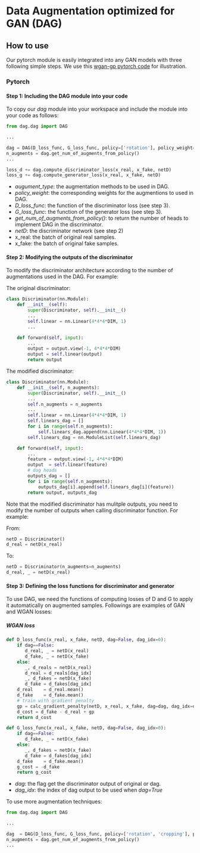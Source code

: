 # Data Augmentation optimized for GAN (DAG)

## How to use

Our pytorch module is easily integrated into any GAN models with three following simple steps. We use this [wgan-gp pytorch code](https://github.com/caogang/wgan-gp) for illustration.

### Pytorch

#### Step 1: Including the DAG module into your code

To copy our *dag* module into your workspace and include the module into your code as follows:

```python
from dag.dag import DAG

... 

dag = DAG(D_loss_func, G_loss_func, policy=['rotation'], policy_weight=[1.0])
n_augments = dag.get_num_of_augments_from_policy()
...

loss_d += dag.compute_discriminator_loss(x_real, x_fake, netD)
loss_g += dag.compute_generator_loss(x_real, x_fake, netD)

```
- *augument_type*: the augmentation methods to be used in DAG.
- *policy_weight*: the corresponding weights for the augmentions to used in DAG.
- *D_loss_func*: the function of the discriminator loss (see step 3).
- *G_loss_func*: the function of the generator loss (see step 3).
- *get_num_of_augments_from_policy()*: to return the number of heads to implement DAG in the discriminator.
- *netD*: the discriminator network (see step 2)
- x_real: the batch of original real samples.
- x_fake: the batch of original fake samples.

#### Step 2: Modifying the outputs of the discriminator

To modify the discriminator architecture according to the number of augmentations used in the DAG. For example:

The original discriminator:

```python
class Discriminator(nn.Module):
    def __init__(self):
        super(Discriminator, self).__init__()
        ...
        self.linear = nn.Linear(4*4*4*DIM, 1)
        ...

    def forward(self, input):
        ...
        output = output.view(-1, 4*4*4*DIM)
        output = self.linear(output)
        return output
```

The modified discriminator:

```python
class Discriminator(nn.Module):
    def __init__(self, n_augments):
        super(Discriminator, self).__init__()
        ...
        self.n_augments = n_augments
        ...
        self.linear = nn.Linear(4*4*4*DIM, 1)
        self.linears_dag = []
        for i in range(self.n_augments):
            self.linears_dag.append(nn.Linear(4*4*4*DIM, 1))
        self.linears_dag = nn.ModuleList(self.linears_dag)

    def forward(self, input):
        ...
        feature = output.view(-1, 4*4*4*DIM)
        output  = self.linear(feature)
        # dag heads
        outputs_dag = []
        for i in range(self.n_augments):
            outputs_dag[i].append(self.linears_dag[i](feature))
        return output, outputs_dag
```

Note that the modified discriminator has mulitple outputs, you need to modify the number of outputs when calling discriminator function. For example:

From: 
```python
netD = Discriminator()
d_real = netD(x_real)
```
To:
```python
netD = Discriminator(n_augments=n_augments)
d_real, _ = netD(x_real)
```

#### Step 3: Defining the loss functions for discriminator and generator

To use DAG, we need the functions of computing losses of D and G to apply it automatically on augmented samples. Followings are examples of GAN and WGAN losses:

##### WGAN loss

```python
def D_loss_func(x_real, x_fake, netD, dag=False, dag_idx=0):
    if dag==False:
       d_real, _ = netD(x_real)
       d_fake, _ = netD(x_fake)
    else:
       _, d_reals = netD(x_real)
       d_real = d_reals[dag_idx]
       _, d_fakes = netD(x_fake)
       d_fake = d_fakes[dag_idx]
    d_real    = d_real.mean()
    d_fake    = d_fake.mean()
    # train with gradient penalty
    gp = calc_gradient_penalty(netD, x_real, x_fake, dag=dag, dag_idx=dag_idx)
    d_cost = d_fake - d_real + gp
    return d_cost
```

```python
def G_loss_func(x_real, x_fake, netD, dag=False, dag_idx=0):
    if dag==False:
       d_fake, _ = netD(x_fake)
    else:
       _, d_fakes = netD(x_fake)
       d_fake = d_fakes[dag_idx]
    d_fake    = d_fake.mean()
    g_cost = -d_fake
    return g_cost
```

- *dag*: the flag get the discriminator output of original or dag.
- *dag_idx*: the index of dag output to be used when *dag=True*

To use more augmentation techniques: 

```python
from dag.dag import DAG

... 

dag  = DAG(D_loss_func, G_loss_func, policy=['rotation', 'cropping'], policy_weight=[1.0, 1.0])
n_augments = dag.get_num_of_augments_from_policy()
...

```

